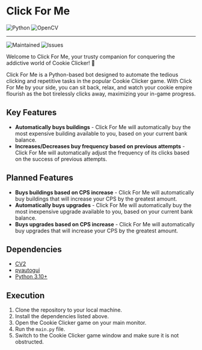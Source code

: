 # Click For Me

![Python](https://img.shields.io/badge/python-3670A0?style=for-the-badge&logo=python&logoColor=ffdd54)
![OpenCV](https://img.shields.io/badge/opencv-%23white.svg?style=for-the-badge&logo=opencv&logoColor=white)

---

![Maintained](https://img.shields.io/maintenance/yes/2023?label=Maintained&style=flat-square)
![Issues](https://img.shields.io/github/issues-raw/TomVer99/cookie-clicker-player?label=Issues&style=flat-square)

Welcome to Click For Me, your trusty companion for conquering the addictive world of Cookie Clicker! 🍪

Click For Me is a Python-based bot designed to automate the tedious clicking and repetitive tasks in the popular Cookie Clicker game. With Click For Me by your side, you can sit back, relax, and watch your cookie empire flourish as the bot tirelessly clicks away, maximizing your in-game progress.

## Key Features

- **Automatically buys buildings** - Click For Me will automatically buy the most expensive building available to you, based on your current bank balance.
- **Increases/Decreases buy frequency based on previous attempts** - Click For Me will automatically adjust the frequency of its clicks based on the success of previous attempts.

## Planned Features

- **Buys buildings based on CPS increase** - Click For Me will automatically buy buildings that will increase your CPS by the greatest amount.
- **Automatically buys upgrades** - Click For Me will automatically buy the most inexpensive upgrade available to you, based on your current bank balance.
- **Buys upgrades based on CPS increase** - Click For Me will automatically buy upgrades that will increase your CPS by the greatest amount.

## Dependencies

- [CV2](https://pypi.org/project/opencv-python/)
- [pyautogui](https://pypi.org/project/PyAutoGUI/)
- [Python 3.10+](https://www.python.org/downloads/)

## Execution

1. Clone the repository to your local machine.
2. Install the dependencies listed above.
3. Open the Cookie Clicker game on your main monitor.
4. Run the `main.py` file.
5. Switch to the Cookie Clicker game window and make sure it is not obstructed.
